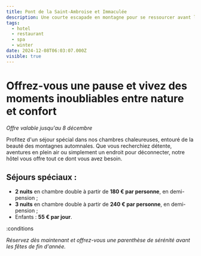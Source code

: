 ```yaml
---
title: Pont de la Saint-Ambroise et Immaculée
description: Une courte escapade en montagne pour se ressourcer avant les fêtes
tags:
  - hotel
  - restaurant
  - spa
  - winter
date: 2024-12-08T06:03:07.000Z
visible: true
---
```


# Offrez-vous une pause et vivez des moments inoubliables entre nature et confort

*Offre valable jusqu'au 8 décembre*

Profitez d'un séjour spécial dans nos chambres chaleureuses, entouré de la beauté des montagnes automnales. Que vous recherchiez détente, aventures en plein air ou simplement un endroit pour déconnecter, notre hôtel vous offre tout ce dont vous avez besoin.

## Séjours spéciaux :

- **2 nuits** en chambre double à partir de **180 € par personne**, en demi-pension ;  
- **3 nuits** en chambre double à partir de **240 € par personne**, en demi-pension ;  
- Enfants : **55 € par jour**.  

:conditions

*Réservez dès maintenant et offrez-vous une parenthèse de sérénité avant les fêtes de fin d'année.*
